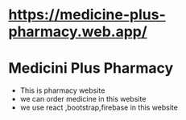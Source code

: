 # https://medicine-plus-pharmacy.web.app/

# Medicini Plus Pharmacy

- This is pharmacy website
- we can order medicine in this website
- we use react ,bootstrap,firebase in this website
